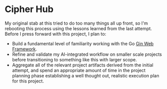 # Cipher Hub

My original stab at this tried to do too many things all up front, so I'm rebooting this process using the lessons learned from the last attempt. Before I press forward with this project, I plan to:

* Build a fundamental level of familiarity working with the Go [Gin Web Framework](https://gin-gonic.com/).
* Refine and validate my AI-integrated workflow on smaller scale projects before transitioning to something like this with larger scope.
* Aggregate all of the relevant project artifacts derived from the initial attempt, and spend an appropriate amount of time in the project planning phase establishing a well thought out, realistic execution plan for this project.

